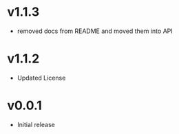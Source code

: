 v1.1.3
==================
* removed docs from README and moved them into API

v1.1.2
==================
* Updated License

v0.0.1
==================
* Initial release

